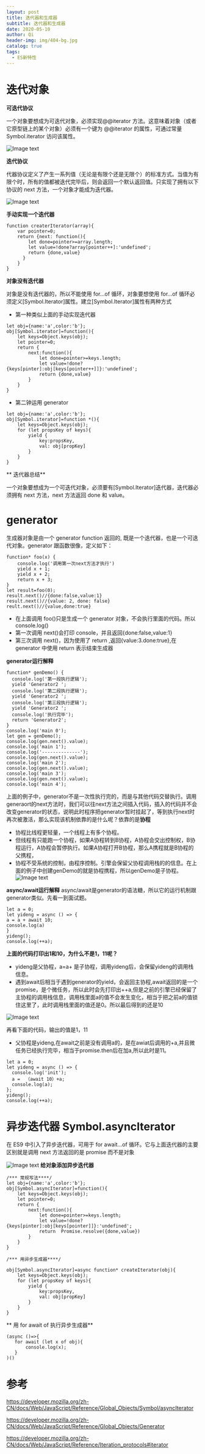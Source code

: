 ```yaml
---
layout: post
title: 迭代器和生成器
subtitle: 迭代器和生成器
date: 2020-05-10
author: Qi
header-img: img/404-bg.jpg
catalog: true
tags:
  - ES新特性
---
```


# 迭代对象

**可迭代协议**

一个对象要想成为可迭代对象，必须实现@@iterator 方法。这意味着对象（或者它原型链上的某个对象）必须有一个键为 @@iterator 的属性，可通过常量 Symbol.iterator 访问该属性。

![Image text](https://user-gold-cdn.xitu.io/2020/5/10/171fe2b0b669e8ef?w=2010&h=150&f=png&s=32120)

**迭代协议**

代器协议定义了产生一系列值（无论是有限个还是无限个）的标准方式。当值为有限个时，所有的值都被迭代完毕后，则会返回一个默认返回值。只实现了拥有以下协议的 next 方法，一个对象才能成为迭代器。

![Image text](https://user-gold-cdn.xitu.io/2020/5/10/171fe2fd227dccbd?w=2018&h=790&f=png&s=185244)

**手动实现一个迭代器**

```
function createrIterator(array){
    var pointer=0;
    return {next: function(){
        let done=pointer>=array.length;
        let value=!done?array[pointer++]:'undefined';
        return {done,value}
      }
    }
}
```

**对象没有迭代器**

对象是没有迭代器的，所以不能使用 for...of 循环，对象要想使用 for...of 循环必须定义[Symbol.Iterator]属性。建立[Symbol.Iterator]属性有两种方式

- 第一种类似上面的手动实现迭代器

```
let obj={name:'a',color:'b'};
obj[Symbol.iterator]=function(){
    let keys=Object.keys(obj);
    let pointer=0;
    return {
        next:function(){
            let done=pointer>=keys.length;
            let value=!done?{keys[pinter]:obj[keys[pointer++]]}:'undefined';
            return {done,value}
        }
    }
}

```

- 第二钟运用 generator

```
let obj={name:'a',color:'b'};
obj[Symbol.iterator]=function *(){
    let keys=Object.keys(obj);
    for (let propsKey of keys){
        yield {
            key:propsKey,
            val: obj[propKey]
        }
    }
}
```

** 迭代器总结**

一个对象要想成为一个可迭代对象，必须要有[Symbol.Iterator]迭代器，迭代器必须拥有 next 方法，next 方法返回 done 和 value。

# generator

生成器对象是由一个 generator function 返回的, 既是一个迭代器，也是一个可迭代对象。generator 跟函数很像，定义如下：

```
function* foo(x) {
    console.log('调用第一次next方法才执行')
    yield x + 1;
    yield x + 2;
    return x + 3;
}
let result=foo(0);
result.next()//{done:false,value:1}
result.next()//{value: 2, done: false}
reult.next()//{value,done:true}
```

- 在上面调用 foo()只是生成一个 generator 对象，不会执行里面的代码。所以 console.log()
- 第一次调用 next()会打印 console，并且返回{done:false,value:1}
- 第三次调用 next()，因为使用了 return ,返回{value:3.done:true},在 generator 中使用 return 表示结束生成器


**generator运行解释**

```
function* genDemo() {
  console.log('第一段执行逻辑');
  yield 'Generator2 ';
  console.log('第二段执行逻辑');
  yield 'Generator2 ';
  console.log('第三段执行逻辑');
  yield 'Generator2 ';
  console.log('执行完毕');
  return 'Generator2';
}
console.log('main 0');
let gen = genDemo();
console.log(gen.next().value);
console.log('main 1');
console.log('--------------');
console.log(gen.next().value);
console.log('main 2');
console.log(gen.next().value);
console.log('main 3');
console.log(gen.next().value);
console.log('main 4');
```
上面的例子中，generator不是一次性执行完的，而是与其他代码交替执行。调用generaort的next方法时，我们可以往next方法之间插入代码，插入的代码并不会改变generator的状态，说明此时程序把generator暂时挂起了，等到执行next时再次被激活，那么实现该机制依靠的是什么呢？依靠的是**协程**

- 协程比线程更轻量，一个线程上有多个协程。
- 但线程有只能跑一个协程，如果A协程转到B协程，A协程会交出控制权，B协程运行，A协程会暂停执行。如果A协程打开B协程，那么A携程就是B协程的父携程，
- 协程不受系统的控制，由程序控制。引擎会保留父协程调用栈的的信息。在上面的例子中创建genDemo的就是协程携程，所以genDemo是子协程。
![Image text](img/协程执行流程图.png)

**async/await运行解释**
async/await是generator的语法糖，所以它的运行机制跟generator类似。先看一到面试题。
```
let a = 0; 
let yideng = async () => { 
a = a + await 10; 
console.log(a) 
} 
yideng(); 
console.log(++a);
```
**上面的代码打印出1和10，为什么不是1，11呢？**
 - yideng是父协程，a=a+ 是子协程，调用yideng后，会保留yideng的调用栈信息。
 - 遇到await后相当于遇到generator的yield，会返回主协程,await返回的是一个promise，是个微任务，所以此时会先打印出++a,但是之前的引擎已经保留了主协程的调用栈信息，调用栈里面a的值不会发生变化，相当于把之前a的值锁住这里了，此时调用栈里面的值还是0。所以最后得到的还是10
 

![Image text](img/async过程.png)



再看下面的代码，输出的值是1，11

- 父协程是yideng,在await之前是没有调用a的，是在awiat后调用的+a,并且微任务已经执行完毕，相当于promise.then后在加a,所以此时是11。
```
let a = 0;
let yideng = async () => {
  console.log('init');
  a =  （await 10）+a;
  console.log(a);
};
yideng();
console.log(++a);
```

# 异步迭代器 Symbol.asyncIterator

在 ES9 中引入了异步迭代器，可用于 for await...of 循环。它与上面迭代器的主要区别就是调用 next 方法返回的是 promise 而不是对象

![Image text](https://user-gold-cdn.xitu.io/2020/5/10/171fe5edccf6a56d?w=2106&h=378&f=png&s=50156)
**给对象添加异步迭代器**

```
/*** 常规写法****/
let obj={name:'a',color:'b'};
obj[Symbol.asyncIterator]=function(){
    let keys=Object.keys(obj);
    let pointer=0;
    return {
        next:function(){
            let done=pointer>=keys.length;
            let value=!done?{keys[pinter]:obj[keys[pointer]]}:'undefined';
            return  Promise.resolve({done,value})
        }
    }
}

/*** 用异步生成器****/

obj[Symbol.asyncIterator]=async function* createIterator(obj){
    let keys=Object.keys(obj);
    for (let propsKey of keys){
        yield {
            key:propsKey,
            val: obj[propKey]
        }
    }
}
```

** 用 for await of 执行异步生成器**

```
(async ()=>{
   for await (let x of obj){
       console.log(x);
   }
)()
```

# 参考

https://developer.mozilla.org/zh-CN/docs/Web/JavaScript/Reference/Global_Objects/Symbol/asyncIterator

https://developer.mozilla.org/zh-CN/docs/Web/JavaScript/Reference/Global_Objects/Generator

https://developer.mozilla.org/zh-CN/docs/Web/JavaScript/Reference/Iteration_protocols#iterator
